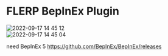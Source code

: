 # FLERP BepInEx Plugin

![2022-09-17 14 45 12](https://user-images.githubusercontent.com/20321215/190842459-185831fa-8676-4040-8295-eee702444027.png)  
![2022-09-17 14 45 04](https://user-images.githubusercontent.com/20321215/190842460-092a8071-808b-4d6a-9996-58104f1762fd.png)  


need BepInEx 5 https://github.com/BepInEx/BepInEx/releases  